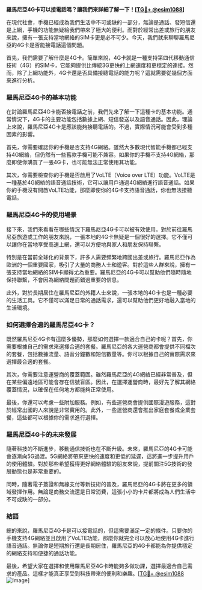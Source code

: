 **羅馬尼亞4G卡可以接電話嗎？讓我們來詳細了解一下！[[TG💪+ @esim1088](https://t.me/s/esim1088)]**

在現代社會，手機已經成為我們生活中不可或缺的一部分，無論是通話、發短信還是上網，手機的功能無疑給我們帶來了極大的便利。而對於經常出差或旅行的朋友來說，擁有一張支持當地網絡的SIM卡更是必不可少。今天，我們就來聊聊羅馬尼亞的4G卡是否能接電話這個問題。

首先，我們需要了解什麼是4G卡。簡單來說，4G卡就是一種支持第四代移動通信技術（4G）的SIM卡，它能夠提供比傳統3G更快的上網速度和更穩定的連接。然而，除了上網功能外，4G卡還是否具備接聽電話的能力呢？這就需要從幾個方面來進行分析。

### 羅馬尼亞4G卡的基本功能

在討論羅馬尼亞4G卡能否接電話之前，我們先來了解一下這種卡的基本功能。通常情況下，4G卡的主要功能包括數據上網、短信發送以及語音通話。因此，理論上來說，羅馬尼亞4G卡是應該能夠接聽電話的。不過，實際情況可能會受到多種因素的影響。

首先，你需要確認你的手機是否支持4G網絡。雖然大多數現代智能手機都已經支持4G網絡，但仍然有一些舊款手機可能不兼容。如果你的手機不支持4G網絡，那麼即使你購買了一張4G卡，也可能無法正常使用其功能。

其次，你需要檢查你的手機是否啟用了VoLTE（Voice over LTE）功能。VoLTE是一種基於4G網絡的語音通話技術，它可以讓用戶通過4G網絡進行語音通話。如果你的手機沒有開啟VoLTE功能，那麼即使你的4G卡支持語音通話，你也無法接聽電話。

### 羅馬尼亞4G卡的使用場景

接下來，我們來看看在哪些情況下羅馬尼亞4G卡可以被有效使用。對於前往羅馬尼亞旅遊或工作的朋友來說，一張本地的4G卡無疑是一個很好的選擇。它不僅可以讓你在當地享受高速上網，還可以方便地與家人和朋友保持聯繫。

特別是在當前全球化的背景下，許多人需要頻繁地跨國出差或旅行。羅馬尼亞作為歐洲的一個重要國家，吸引了大量的商務人士和遊客。對於這些人群來說，擁有一張支持當地網絡的SIM卡顯得尤為重要。羅馬尼亞的4G卡可以幫助他們隨時隨地保持聯繫，不會因為網絡問題而錯過重要的信息。

此外，對於長期居住在羅馬尼亞的外籍人士來說，一張本地的4G卡也是一種必要的生活工具。它不僅可以滿足日常的通話需求，還可以幫助他們更好地融入當地的生活環境。

### 如何選擇合適的羅馬尼亞4G卡？

既然羅馬尼亞4G卡有這麼多優勢，那麼如何選擇一款適合自己的卡呢？首先，你需要根據自己的需求來選擇合適的套餐。羅馬尼亞的各大運營商都會提供不同檔次的套餐，包括數據流量、語音分鐘數和短信數量等。你可以根據自己的實際需求來選擇最合適的套餐。

其次，你需要注意運營商的覆蓋範圍。雖然羅馬尼亞的4G網絡已經非常普及，但在某些偏遠地區可能會存在信號盲區。因此，在選擇運營商時，最好先了解其網絡覆蓋情況，以確保在任何地方都能夠正常使用。

最後，你還可以考慮一些附加服務。例如，有些運營商會提供國際漫遊服務，這對於經常出國的人來說是非常實用的。此外，一些運營商還會推出家庭套餐或企業套餐，這些都可以根據你的需求進行選擇。

### 羅馬尼亞4G卡的未來發展

隨著科技的不斷進步，移動通信技術也在不斷升級。未來，羅馬尼亞的4G卡可能會逐漸向5G過渡。5G網絡將帶來更快的速度和更低的延遲，這將進一步提升用戶的使用體驗。對於那些希望獲得更好網絡體驗的朋友來說，提前關注5G技術的發展動態也是非常重要的。

同時，隨著電子簽證和無線支付等新技術的普及，羅馬尼亞的4G卡將在更多的領域發揮作用。無論是商務交流還是日常消費，這張小小的卡片都將成為人們生活中不可或缺的一部分。

### 結語

總的來說，羅馬尼亞4G卡是可以接電話的，但這需要滿足一定的條件。只要你的手機支持4G網絡並且啟用了VoLTE功能，那麼你就完全可以放心地使用4G卡進行語音通話。無論你是短期旅行還是長期居住，羅馬尼亞的4G卡都能為你提供穩定的網絡支持和便捷的通話功能。

最後，希望大家在選擇和使用羅馬尼亞4G卡時能夠多做功課，選擇最適合自己需求的產品。這樣才能真正享受到科技帶來的便利和樂趣。[[TG💪+ @esim1088](https://t.me/s/esim1088) ![Image](https://i.postimg.cc/4NQfJmqS/Snipaste-2025-05-13-00-14-12.png)]